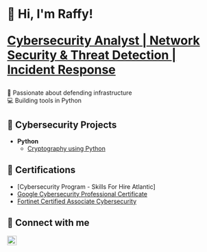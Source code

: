 <h1>👋 Hi, I'm Raffy! <br/>

<a href="https://github.com/raffyradan"> **Cybersecurity Analyst** </a><a href="https://www.linkedin.com/in/raffyradan/">| Network Security & Threat Detection | Incident Response</a></h1>
🔐 Passionate about defending infrastructure  
💻 Building tools in Python  
 

## 🚀 Cybersecurity Projects

- <b>Python</b>
  -  [Cryptography using Python](https://github.com/raffyradan/Cryptography-Python)

## 📜 Certifications

- [Cybersecurity Program - Skills For Hire Atlantic]
- [Google Cybersecurity Professional Certificate](https://www.credly.com/badges/8be5f0d3-179f-4ecd-8467-0a2f855370e9)
- [Fortinet Certified Associate Cybersecurity](https://www.credly.com/badges/d9a9ae3b-8f6e-4cde-b8f4-4916339cd666)

## 🤳 Connect with me

[<img align="left" alt="JoshMadakor | LinkedIn" width="22px" src="https://cdn.jsdelivr.net/npm/simple-icons@v3/icons/linkedin.svg" />][linkedin]

[linkedin]: https://linkedin.com/in/raffyradan
